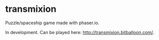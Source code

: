 # transmixion
Puzzle/spaceship game made with phaser.io.

In development. Can be played here: http://transmixion.bitballoon.com/.
